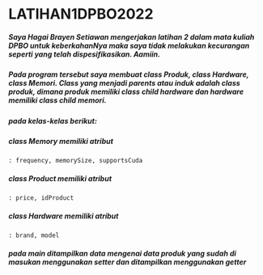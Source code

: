 # LATIHAN1DPBO2022

##### Saya Hagai Brayen Setiawan mengerjakan latihan 2 dalam mata kuliah DPBO untuk keberkahanNya maka saya tidak melakukan kecurangan seperti yang telah dispesifikasikan. Aamiin.

##### Pada program tersebut saya membuat class Produk, class Hardware, class Memori. Class yang menjadi parents atau induk adalah class produk, dimana produk memiliki class child hardware dan hardware memiliki class child memori. 

##### pada kelas-kelas berikut:
##### class Memory memiliki atribut
    : frequency, memorySize, supportsCuda
##### class Product memiliki atribut
    : price, idProduct
##### class Hardware memiliki atribut 
    : brand, model

##### pada main ditampilkan data mengenai data produk yang sudah di masukan menggunakan setter dan ditampilkan menggunakan getter




